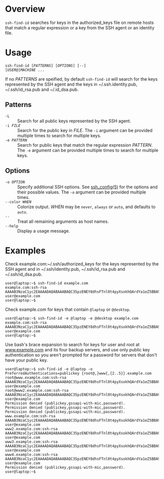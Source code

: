 Overview
========

`ssh-find-id` searches for keys in the authorized\_keys file on remote hosts
that match a regular expression or a key from the SSH agent or an identity
file.

Usage
=====

<code>ssh-find-id [<em>PATTERNS</em>] [<em>OPTIONS</em>] [--] [<em>USER</em>@]<em>MACHINE</em> ...</code>

If no *PATTERNS* are speified, by default `ssh-find-id` will search for the
keys represented by the SSH agent and the keys in ~/.ssh.identity.pub,
~/.ssh/id\_rsa.pub and ~/.id\_dsa.pub.

Patterns
--------
<dl>
<dt><code>-L</code></dt>
<dd>Search for all public keys represented by the SSH agent.</dd>
<dt><code>-i <em>FILE</em></code></dt>
<dd>Search for the public key in <em>FILE</em>. The <code>-i</code>
    argument can be provided multiple times to search for multiple keys.
</dd>
<dt><code>-e <em>PATTERN</em></code></dt>
<dd>Search for public keys that match the regular expression
    <em>PATTERN</em>. The <code>-e</code> argument can be provided multiple
    times to search for multiple keys.
</dd>
</dl>

Options
-------
<dl>
<dt><code>-o <em>OPTION</em></code></dt>
<dd>Specify additional SSH options. See
    <a href="http://linux.die.net/man/5/ssh_config">ssh_config(5)</a> for
    the options and their possible values. The <code>-o</code> argument can
    be provided multiple times.
</dd>
<dt><code>--color <em>WHEN</em></code></dt>
<dd>Colorize output. <em>WHEN</em> may be <code>never</code>,
    <code>always</code> or <code>auto</code>, and defaults to
    <code>auto</code>.
</dd>
<dt><code>--</code></dt>
<dd>Treat all remaining arguments as host names.</dd>
<dt><code>--help</code></dt>
<dd>Display a usage message.</dd>
</dl>

Examples
========

Check example.com:~/.ssh/authorized\_keys for the keys represented by the SSH
agent and in ~/.ssh/identity.pub, ~/.ssh/id\_rsa.pub and ~/.ssh/id\_dsa.pub.

```console
user@laptop:~$ ssh-find-id example.com
example.com:ssh-rsa AAAAB3NzaC1yc2EAAAADAQABAAABAQC35pzENEY8dhsFTnl0t4pyXsokhQArdYa1eZ5BBA97f6pt/X4wo/Hgcsf0GAtFUgwRcNxy5Ca7zpDkVacSr3y4vIYgZt8bdv1mSHDQSmBqy/cMNk8042hzusq5EL71GMRS+H6ZW/Lv40JXSH0Ah3nrL2CuvFZVmn9bSw28ZiQKaDizLGzw0lotV2xKE0Bw8hB9m8MfiRalSn1xlwbtwUz5HcW+1K3kaLpjXbhNQk+gHaAtF8YVilXEnNmUqiUqXubUGZfDK47QU35HEVKs5lkm86d2dw4wKHejHZO+aa/7bUxFt/0/OurEt4LsrMTmhwwlrSmp9vaXhG7S8EMIaKil user@example.com
user@laptop:~$
```

Check example.com for keys that contain `@laptop` or `@desktop`.

```console
user@laptop:~$ ssh-find-id -e @laptop -e @desktop example.com
example.com:ssh-rsa AAAAB3NzaC1yc2EAAAADAQABAAABAQC35pzENEY8dhsFTnl0t4pyXsokhQArdYa1eZ5BBA97f6pt/X4wo/Hgcsf0GAtFUgwRcNxy5Ca7zpDkVacSr3y4vIYgZt8bdv1mSHDQSmBqy/cMNk8042hzusq5EL71GMRS+H6ZW/Lv40JXSH0Ah3nrL2CuvFZVmn9bSw28ZiQKaDizLGzw0lotV2xKE0Bw8hB9m8MfiRalSn1xlwbtwUz5HcW+1K3kaLpjXbhNQk+gHaAtF8YVilXEnNmUqiUqXubUGZfDK47QU35HEVKs5lkm86d2dw4wKHejHZO+aa/7bUxFt/0/OurEt4LsrMTmhwwlrSmp9vaXhG7S8EMIaKil user@example.com
user@laptop:~$
```

Use bash's brace expansion to search for keys for user and root at
www.example.com and its four backup servers, and use only public key
authentication so you aren't prompted for a password for servers that don't
have your public key.

```console
user@laptop:~$ ssh-find-id -e @laptop -o PreferredAuthentications=publickey {root@,}www{,{2..5}}.example.com
root@www.example.com:ssh-rsa AAAAB3NzaC1yc2EAAAADAQABAAABAQC35pzENEY8dhsFTnl0t4pyXsokhQArdYa1eZ5BBA97f6pt/X4wo/Hgcsf0GAtFUgwRcNxy5Ca7zpDkVacSr3y4vIYgZt8bdv1mSHDQSmBqy/cMNk8042hzusq5EL71GMRS+H6ZW/Lv40JXSH0Ah3nrL2CuvFZVmn9bSw28ZiQKaDizLGzw0lotV2xKE0Bw8hB9m8MfiRalSn1xlwbtwUz5HcW+1K3kaLpjXbhNQk+gHaAtF8YVilXEnNmUqiUqXubUGZfDK47QU35HEVKs5lkm86d2dw4wKHejHZO+aa/7bUxFt/0/OurEt4LsrMTmhwwlrSmp9vaXhG7S8EMIaKil user@example.com
root@www2.example.com:ssh-rsa AAAAB3NzaC1yc2EAAAADAQABAAABAQC35pzENEY8dhsFTnl0t4pyXsokhQArdYa1eZ5BBA97f6pt/X4wo/Hgcsf0GAtFUgwRcNxy5Ca7zpDkVacSr3y4vIYgZt8bdv1mSHDQSmBqy/cMNk8042hzusq5EL71GMRS+H6ZW/Lv40JXSH0Ah3nrL2CuvFZVmn9bSw28ZiQKaDizLGzw0lotV2xKE0Bw8hB9m8MfiRalSn1xlwbtwUz5HcW+1K3kaLpjXbhNQk+gHaAtF8YVilXEnNmUqiUqXubUGZfDK47QU35HEVKs5lkm86d2dw4wKHejHZO+aa/7bUxFt/0/OurEt4LsrMTmhwwlrSmp9vaXhG7S8EMIaKil user@example.com
Permission denied (publickey,gssapi-with-mic,password).
Permission denied (publickey,gssapi-with-mic,password).
Permission denied (publickey,gssapi-with-mic,password).
www.example.com:ssh-rsa AAAAB3NzaC1yc2EAAAADAQABAAABAQC35pzENEY8dhsFTnl0t4pyXsokhQArdYa1eZ5BBA97f6pt/X4wo/Hgcsf0GAtFUgwRcNxy5Ca7zpDkVacSr3y4vIYgZt8bdv1mSHDQSmBqy/cMNk8042hzusq5EL71GMRS+H6ZW/Lv40JXSH0Ah3nrL2CuvFZVmn9bSw28ZiQKaDizLGzw0lotV2xKE0Bw8hB9m8MfiRalSn1xlwbtwUz5HcW+1K3kaLpjXbhNQk+gHaAtF8YVilXEnNmUqiUqXubUGZfDK47QU35HEVKs5lkm86d2dw4wKHejHZO+aa/7bUxFt/0/OurEt4LsrMTmhwwlrSmp9vaXhG7S8EMIaKil user@example.com
www2.example.com:ssh-rsa AAAAB3NzaC1yc2EAAAADAQABAAABAQC35pzENEY8dhsFTnl0t4pyXsokhQArdYa1eZ5BBA97f6pt/X4wo/Hgcsf0GAtFUgwRcNxy5Ca7zpDkVacSr3y4vIYgZt8bdv1mSHDQSmBqy/cMNk8042hzusq5EL71GMRS+H6ZW/Lv40JXSH0Ah3nrL2CuvFZVmn9bSw28ZiQKaDizLGzw0lotV2xKE0Bw8hB9m8MfiRalSn1xlwbtwUz5HcW+1K3kaLpjXbhNQk+gHaAtF8YVilXEnNmUqiUqXubUGZfDK47QU35HEVKs5lkm86d2dw4wKHejHZO+aa/7bUxFt/0/OurEt4LsrMTmhwwlrSmp9vaXhG7S8EMIaKil user@example.com
www3.example.com:ssh-rsa AAAAB3NzaC1yc2EAAAADAQABAAABAQC35pzENEY8dhsFTnl0t4pyXsokhQArdYa1eZ5BBA97f6pt/X4wo/Hgcsf0GAtFUgwRcNxy5Ca7zpDkVacSr3y4vIYgZt8bdv1mSHDQSmBqy/cMNk8042hzusq5EL71GMRS+H6ZW/Lv40JXSH0Ah3nrL2CuvFZVmn9bSw28ZiQKaDizLGzw0lotV2xKE0Bw8hB9m8MfiRalSn1xlwbtwUz5HcW+1K3kaLpjXbhNQk+gHaAtF8YVilXEnNmUqiUqXubUGZfDK47QU35HEVKs5lkm86d2dw4wKHejHZO+aa/7bUxFt/0/OurEt4LsrMTmhwwlrSmp9vaXhG7S8EMIaKil user@example.com
www4.example.com:ssh-rsa AAAAB3NzaC1yc2EAAAADAQABAAABAQC35pzENEY8dhsFTnl0t4pyXsokhQArdYa1eZ5BBA97f6pt/X4wo/Hgcsf0GAtFUgwRcNxy5Ca7zpDkVacSr3y4vIYgZt8bdv1mSHDQSmBqy/cMNk8042hzusq5EL71GMRS+H6ZW/Lv40JXSH0Ah3nrL2CuvFZVmn9bSw28ZiQKaDizLGzw0lotV2xKE0Bw8hB9m8MfiRalSn1xlwbtwUz5HcW+1K3kaLpjXbhNQk+gHaAtF8YVilXEnNmUqiUqXubUGZfDK47QU35HEVKs5lkm86d2dw4wKHejHZO+aa/7bUxFt/0/OurEt4LsrMTmhwwlrSmp9vaXhG7S8EMIaKil user@example.com
Permission denied (publickey,gssapi-with-mic,password).
user@laptop:~$
```
